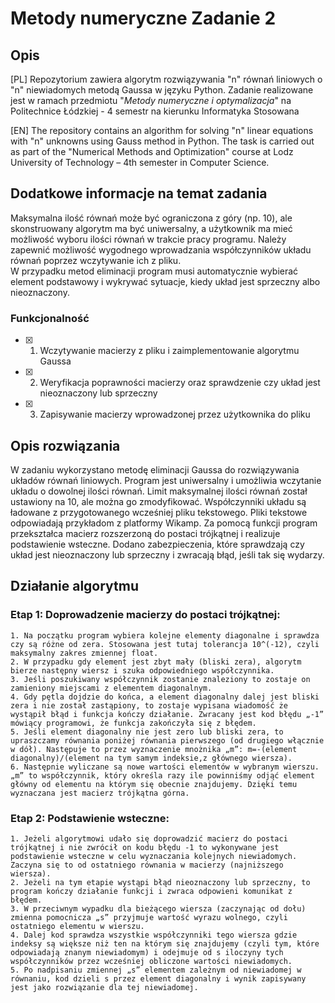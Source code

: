 # Metody numeryczne Zadanie 2
## Opis
[PL]
Repozytorium zawiera algorytm rozwiązywania "n" równań liniowych o "n" niewiadomych metodą Gaussa w języku Python. Zadanie realizowane jest w ramach przedmiotu "*Metody numeryczne i optymalizacja*" na Politechnice Łódzkiej - 4 semestr na kierunku Informatyka Stosowana

[EN]
The repository contains an algorithm for solving "n" linear equations with "n" unknowns using Gauss method in Python. The task is carried out as part of the "Numerical Methods and Optimization" course at Lodz University of Technology – 4th semester in Computer Science.

## Dodatkowe informacje na temat zadania
Maksymalna ilość równań może być ograniczona z góry (np. 10), ale skonstruowany algorytm ma być uniwersalny, a użytkownik ma mieć możliwość wyboru ilości równań w trakcie pracy programu. Należy zapewnić możliwość wygodnego wprowadzania współczynników układu równań poprzez wczytywanie ich z pliku.
<br />W przypadku metod eliminacji program musi automatycznie wybierać element podstawowy i wykrywać sytuacje, kiedy układ jest sprzeczny albo nieoznaczony.

### Funkcjonalność
- [x] 1. Wczytywanie macierzy z pliku i zaimplementowanie algorytmu Gaussa
- [x] 2. Weryfikacja poprawności macierzy oraz sprawdzenie czy układ jest nieoznaczony lub sprzeczny
- [x] 3. Zapisywanie macierzy wprowadzonej przez użytkownika do pliku 

## Opis rozwiązania
W zadaniu wykorzystano metodę eliminacji Gaussa do rozwiązywania układów równań liniowych. Program jest uniwersalny i umożliwia wczytanie układu o dowolnej ilości równań. Limit maksymalnej ilości równań został ustawiony na 10, ale można go zmodyfikować. Współczynniki układu są ładowane z przygotowanego wcześniej pliku tekstowego. Pliki tekstowe odpowiadają przykładom z platformy Wikamp. Za pomocą funkcji program przekształca macierz rozszerzoną do postaci trójkątnej i realizuje podstawienie wsteczne. Dodano zabezpieczenia, które sprawdzają czy układ jest nieoznaczony lub sprzeczny i zwracają błąd, jeśli tak się wydarzy.

## Działanie algorytmu
### Etap 1: Doprowadzenie macierzy do postaci trójkątnej:
	1. Na początku program wybiera kolejne elementy diagonalne i sprawdza czy są różne od zera. Stosowana jest tutaj tolerancja 10^(-12), czyli maksymalny zakres zmiennej float. 
	2. W przypadku gdy element jest zbyt mały (bliski zera), algorytm bierze następny wiersz i szuka odpowiedniego współczynnika.
	3. Jeśli poszukiwany współczynnik zostanie znaleziony to zostaje on zamieniony miejscami z elementem diagonalnym.  
	4. Gdy pętla dojdzie do końca, a element diagonalny dalej jest bliski zera i nie został zastąpiony, to zostaje wypisana wiadomość że wystąpił błąd i funkcja kończy działanie. Zwracany jest kod błędu „-1” mówiący programowi, że funkcja zakończyła się z błędem.
	5. Jeśli element diagonalny nie jest zero lub bliski zera, to upraszczamy równania poniżej równania pierwszego (od drugiego włącznie w dół). Następuje to przez wyznaczenie mnożnika „m”: m=-(element diagonalny)/(element na tym samym indeksie,z głównego wiersza).
	6. Następnie wyliczane są nowe wartości elementów w wybranym wierszu. „m” to współczynnik, który określa razy ile powinniśmy odjąć element główny od elementu na którym się obecnie znajdujemy. Dzięki temu wyznaczana jest macierz trójkątna górna. 

### Etap 2: Podstawienie wsteczne:
	1. Jeżeli algorytmowi udało się doprowadzić macierz do postaci trójkątnej i nie zwrócił on kodu błędu -1 to wykonywane jest podstawienie wsteczne w celu wyznaczania kolejnych niewiadomych. Zaczyna się to od ostatniego równania w macierzy (najniższego wiersza).
	2. Jeżeli na tym etapie wystąpi błąd nieoznaczony lub sprzeczny, to program kończy działanie funkcji i zwraca odpowieni komunikat z błędem.
	3. W przeciwnym wypadku dla bieżącego wiersza (zaczynając od dołu) zmienna pomocnicza „s” przyjmuje wartość wyrazu wolnego, czyli ostatniego elementu w wierszu.
	4. Dalej kod sprawdza wszystkie współczynniki tego wiersza gdzie indeksy są większe niż ten na którym się znajdujemy (czyli tym, które odpowiadają znanym niewiadomym) i odejmuje od s iloczyny tych współczynników przez wcześniej obliczone wartości niewiadomych.
	5. Po nadpisaniu zmiennej „s” elementem zależnym od niewiadomej w równaniu, kod dzieli s przez element diagonalny i wynik zapisywany jest jako rozwiązanie dla tej niewiadomej.
